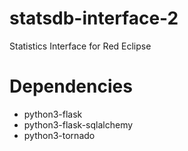 # statsdb-interface-2
Statistics Interface for Red Eclipse

# Dependencies
* python3-flask
* python3-flask-sqlalchemy
* python3-tornado
